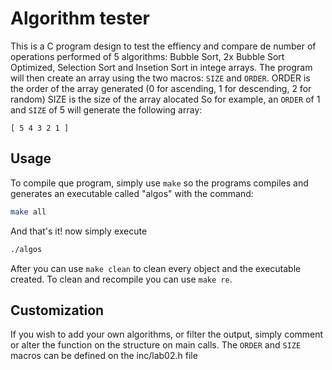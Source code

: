 # Algorithm tester
This is a C program design to test the effiency and compare de number of operations performed of 5 algorithms: Bubble Sort, 2x Bubble Sort Optimized, Selection Sort and Insetion Sort in intege arrays.
The program will then create an array using the two macros: ```SIZE``` and ```ORDER```.
ORDER is the order of the array generated (0 for ascending, 1 for descending, 2 for random)
SIZE is the size of the array alocated
So for example, an ```ORDER``` of 1 and ```SIZE``` of 5 will generate the following array:
```
[ 5 4 3 2 1 ]
```

## Usage
To compile que program, simply use ```make``` so the programs compiles and generates an executable called "algos" with the command:
```bash
make all
```
And that's it! now simply execute
```bash
./algos
```

After you can use ```make clean``` to clean every object and the executable created.
To clean and recompile you can use ```make re```.

## Customization
If you wish to add your own algorithms, or filter the output, simply comment or alter the function on the structure on main calls.
The ```ORDER``` and ```SIZE``` macros can be defined on the inc/lab02.h file